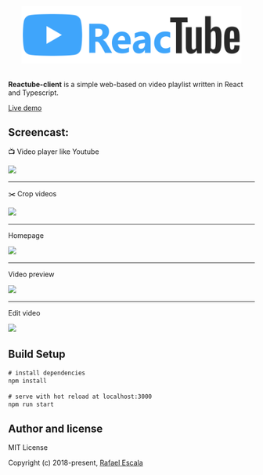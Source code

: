 <div style="text-align:center"><img src="./screenshots/reactube.svg" alt="drawing" width="450px"/></div>
<br>

**Reactube-client** is a simple web-based on video playlist written in React and Typescript.

[Live demo](http://rafaelescala.com/reactube/)

## Screencast:

:tv: Video player like Youtube

![](https://github.com/rafaesc/reactube-client/blob/master/screenshots/fullplayer1.gif?raw=true)
___

:scissors: Crop videos

![](https://github.com/rafaesc/reactube-client/blob/master/screenshots/fullplayer2.gif?raw=true)
___

Homepage

![](https://github.com/rafaesc/reactube-client/blob/master/screenshots/home.png?raw=true)
___

Video preview

![](https://github.com/rafaesc/reactube-client/blob/master/screenshots/video-preview.png?raw=true)
___

Edit video

![](https://github.com/rafaesc/reactube-client/blob/master/screenshots/edit.png?raw=true)


## Build Setup

````
# install dependencies
npm install

# serve with hot reload at localhost:3000
npm run start
````

## Author and license

MIT License

Copyright (c) 2018-present, [Rafael Escala](https://github.com/rafaesc)
